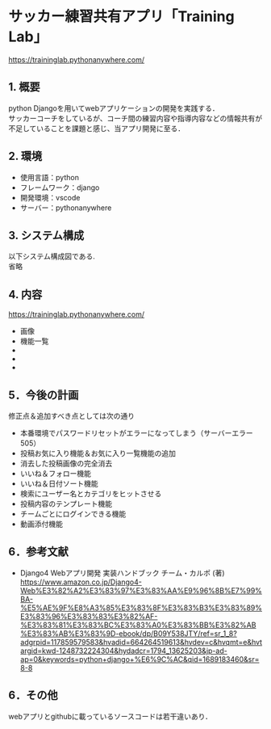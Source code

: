 # サッカー練習共有アプリ「Training Lab」
https://traininglab.pythonanywhere.com/

## 1. 概要
python Djangoを用いてwebアプリケーションの開発を実践する．  
サッカーコーチをしているが、コーチ間の練習内容や指導内容などの情報共有が不足していることを課題と感じ、当アプリ開発に至る．

## 2. 環境
- 使用言語：python
- フレームワーク：django
- 開発環境：vscode
- サーバー：pythonanywhere

## 3. システム構成
以下システム構成図である.  
省略

## 4. 内容
 https://traininglab.pythonanywhere.com/
- 画像
- 機能一覧
- 
- 
- 

## 5．今後の計画
修正点＆追加すべき点としては次の通り
- 本番環境でパスワードリセットがエラーになってしまう（サーバーエラー505）
- 投稿お気に入り機能＆お気に入り一覧機能の追加
- 消去した投稿画像の完全消去
- いいね＆フォロー機能
- いいね＆日付ソート機能
- 検索にユーザー名とカテゴリをヒットさせる
- 投稿内容のテンプレート機能
- チームごとにログインできる機能
- 動画添付機能

## 6．参考文献
- Django4 Webアプリ開発 実装ハンドブック チーム・カルポ (著)  
https://www.amazon.co.jp/Django4-Web%E3%82%A2%E3%83%97%E3%83%AA%E9%96%8B%E7%99%BA-%E5%AE%9F%E8%A3%85%E3%83%8F%E3%83%B3%E3%83%89%E3%83%96%E3%83%83%E3%82%AF-%E3%83%81%E3%83%BC%E3%83%A0%E3%83%BB%E3%82%AB%E3%83%AB%E3%83%9D-ebook/dp/B09Y538JTY/ref=sr_1_8?adgrpid=117859579583&hvadid=664264519613&hvdev=c&hvqmt=e&hvtargid=kwd-1248732224304&hydadcr=1794_13625203&jp-ad-ap=0&keywords=python+django+%E6%9C%AC&qid=1689183460&sr=8-8

## 6．その他
webアプリとgithubに載っているソースコードは若干違いあり．
